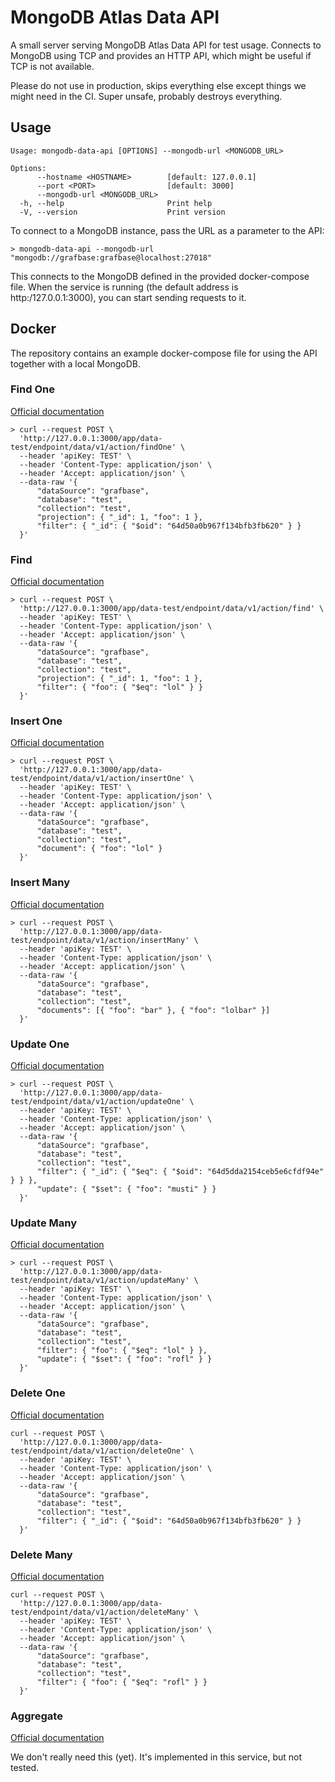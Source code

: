 # MongoDB Atlas Data API

A small server serving MongoDB Atlas Data API for test usage.
Connects to MongoDB using TCP and provides an HTTP API, which
might be useful if TCP is not available.

Please do not use in production, skips everything else except
things we might need in the CI. Super unsafe, probably destroys
everything.

## Usage

```console
Usage: mongodb-data-api [OPTIONS] --mongodb-url <MONGODB_URL>

Options:
      --hostname <HOSTNAME>        [default: 127.0.0.1]
      --port <PORT>                [default: 3000]
      --mongodb-url <MONGODB_URL>  
  -h, --help                       Print help
  -V, --version                    Print version
```

To connect to a MongoDB instance, pass the URL as a parameter to
the API:

```console
> mongodb-data-api --mongodb-url "mongodb://grafbase:grafbase@localhost:27018"
```

This connects to the MongoDB defined in the provided docker-compose
file. When the service is running (the default address is http:/127.0.0.1:3000),
you can start sending requests to it.

## Docker

The repository contains an example docker-compose file for using the API together with a local
MongoDB.

### Find One

[Official documentation](https://www.mongodb.com/docs/atlas/app-services/data-api/openapi/#operation/findOne)

```console
> curl --request POST \
  'http://127.0.0.1:3000/app/data-test/endpoint/data/v1/action/findOne' \
  --header 'apiKey: TEST' \
  --header 'Content-Type: application/json' \
  --header 'Accept: application/json' \
  --data-raw '{
      "dataSource": "grafbase",
      "database": "test",
      "collection": "test",
      "projection": { "_id": 1, "foo": 1 },
      "filter": { "_id": { "$oid": "64d50a0b967f134bfb3fb620" } }
  }'
```

### Find

[Official documentation](https://www.mongodb.com/docs/atlas/app-services/data-api/openapi/#operation/find)

```console
> curl --request POST \
  'http://127.0.0.1:3000/app/data-test/endpoint/data/v1/action/find' \
  --header 'apiKey: TEST' \
  --header 'Content-Type: application/json' \
  --header 'Accept: application/json' \
  --data-raw '{
      "dataSource": "grafbase",
      "database": "test",
      "collection": "test",
      "projection": { "_id": 1, "foo": 1 },
      "filter": { "foo": { "$eq": "lol" } }
  }'
```

### Insert One

[Official documentation](https://www.mongodb.com/docs/atlas/app-services/data-api/openapi/#operation/insertOne)

```console
> curl --request POST \
  'http://127.0.0.1:3000/app/data-test/endpoint/data/v1/action/insertOne' \
  --header 'apiKey: TEST' \
  --header 'Content-Type: application/json' \
  --header 'Accept: application/json' \
  --data-raw '{
      "dataSource": "grafbase",
      "database": "test",
      "collection": "test",
      "document": { "foo": "lol" }
  }'
```

### Insert Many

[Official documentation](https://www.mongodb.com/docs/atlas/app-services/data-api/openapi/#operation/insertMany)

```console
> curl --request POST \
  'http://127.0.0.1:3000/app/data-test/endpoint/data/v1/action/insertMany' \
  --header 'apiKey: TEST' \
  --header 'Content-Type: application/json' \
  --header 'Accept: application/json' \
  --data-raw '{
      "dataSource": "grafbase",
      "database": "test",
      "collection": "test",
      "documents": [{ "foo": "bar" }, { "foo": "lolbar" }]
  }'
```

### Update One

[Official documentation](https://www.mongodb.com/docs/atlas/app-services/data-api/openapi/#operation/updateOne)

```console
> curl --request POST \
  'http://127.0.0.1:3000/app/data-test/endpoint/data/v1/action/updateOne' \
  --header 'apiKey: TEST' \
  --header 'Content-Type: application/json' \
  --header 'Accept: application/json' \
  --data-raw '{
      "dataSource": "grafbase",
      "database": "test",
      "collection": "test",
      "filter": { "_id": { "$eq": { "$oid": "64d5dda2154ceb5e6cfdf94e" } } },
      "update": { "$set": { "foo": "musti" } }
  }'
```

### Update Many

[Official documentation](https://www.mongodb.com/docs/atlas/app-services/data-api/openapi/#operation/updateMany)

```console
> curl --request POST \
  'http://127.0.0.1:3000/app/data-test/endpoint/data/v1/action/updateMany' \
  --header 'apiKey: TEST' \
  --header 'Content-Type: application/json' \
  --header 'Accept: application/json' \
  --data-raw '{
      "dataSource": "grafbase",
      "database": "test",
      "collection": "test",
      "filter": { "foo": { "$eq": "lol" } },
      "update": { "$set": { "foo": "rofl" } }
  }'
```

### Delete One

[Official documentation](https://www.mongodb.com/docs/atlas/app-services/data-api/openapi/#operation/deleteOne)

```console
curl --request POST \
  'http://127.0.0.1:3000/app/data-test/endpoint/data/v1/action/deleteOne' \
  --header 'apiKey: TEST' \
  --header 'Content-Type: application/json' \
  --header 'Accept: application/json' \
  --data-raw '{
      "dataSource": "grafbase",
      "database": "test",
      "collection": "test",
      "filter": { "_id": { "$oid": "64d50a0b967f134bfb3fb620" } }
  }'
```

### Delete Many

[Official documentation](https://www.mongodb.com/docs/atlas/app-services/data-api/openapi/#operation/deleteMany)

```console
curl --request POST \
  'http://127.0.0.1:3000/app/data-test/endpoint/data/v1/action/deleteMany' \
  --header 'apiKey: TEST' \
  --header 'Content-Type: application/json' \
  --header 'Accept: application/json' \
  --data-raw '{
      "dataSource": "grafbase",
      "database": "test",
      "collection": "test",
      "filter": { "foo": { "$eq": "rofl" } }
  }'
```

### Aggregate

[Official documentation](https://www.mongodb.com/docs/atlas/app-services/data-api/openapi/#operation/aggregate)

We don't really need this (yet). It's implemented in this service, but not tested.
